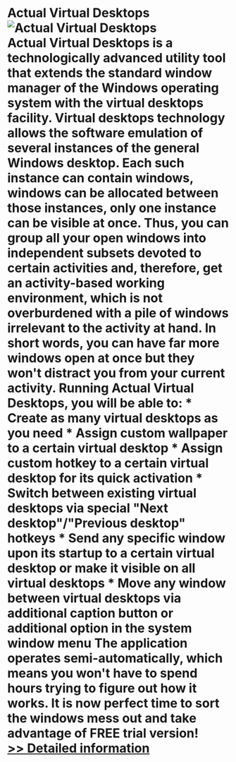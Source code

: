 # Actual Virtual Desktops<br />![Actual Virtual Desktops](https://mycommerce.akamaized.net/api/pimages/P300262277/BIG/300262277.GIF)<br />Actual Virtual Desktops is a technologically advanced utility tool that extends the standard window manager of the Windows operating system with the virtual desktops facility. Virtual desktops technology allows the software emulation of several instances of the general Windows desktop. Each such instance can contain windows, windows can be allocated between those instances, only one instance can be visible at once. Thus, you can group all your open windows into independent subsets devoted to certain activities and, therefore, get an activity-based working environment, which is not overburdened with a pile of windows irrelevant to the activity at hand. In short words, you can have far more windows open at once but they won't distract you from your current activity. Running Actual Virtual Desktops, you will be able to: * Create as many virtual desktops as you need * Assign custom wallpaper to a certain virtual desktop * Assign custom hotkey to a certain virtual desktop for its quick activation * Switch between existing virtual desktops via special "Next desktop"/"Previous desktop" hotkeys * Send any specific window upon its startup to a certain virtual desktop or make it visible on all virtual desktops * Move any window between virtual desktops via additional caption button or additional option in the system window menu The application operates semi-automatically, which means you won't have to spend hours trying to figure out how it works. It is now perfect time to sort the windows mess out and take advantage of FREE trial version!<br />[>> Detailed information](https://secure.shareit.com/shareit/product.html?productid=300262277&affiliateid=200057808)